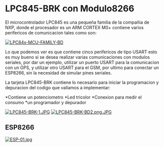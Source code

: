 # LPC845-BRK con Modulo8266

El microcontrolador LPC845 es una pequeña familia de la compañia de NXP, donde el procesador es un ARM CORTEX M0+ contiene varios perifericos de comunicacion tales como son:

<a href="https://www.nxp.com/assets/images/en/block-diagrams"><img src="https://www.nxp.com/assets/images/en/block-diagrams/LPC84x-MCU-FAMILY-BD.jpg" alt="LPC84x-MCU-FAMILY-BD" border="0"></a>

Lo que podemos ver es que contiene cinco perifericos de tipo USART esto es muy bueno si se desea realizar varias comunicaciones con modulos seriales, por dar un ejemplo, utilizar un puerto USART para la comunicacion con un GPS, y utilizar otro USART para el GSM, por ultimo para conectar un ESP8266, sin la necesidad de simular pines seriales.

La tarjeta LPC845-BRK contiene lo necesario para iniciar la programacion y depuracion del codigo que vallamos a implementar:

*Contiene un potenciometro
*Led tricolor
*Conexion para medir el consumo
*un programador y depurador

<a href="https://www.nxp.com/assets/images/en/dev-board-image"><img src="https://www.nxp.com/assets/images/en/dev-board-image/LPC845-BRK-1.JPG" alt="LPC845-BRK-1.JPG" border="0"></a>
<a href="https://www.nxp.com/assets/images/en/block-diagrams"><img src="https://www.nxp.com/assets/images/en/block-diagrams/LPC845-BRK-BD2.png" alt="LPC845-BRK-BD2.png.JPG" border="0"></a>

## ESP8266

<a href="https://upload.wikimedia.org/wikipedia/commons/8/84"><img src="https://upload.wikimedia.org/wikipedia/commons/8/84/ESP-01.jpg" alt="ESP-01.jpg" border="0"></a>

